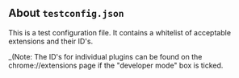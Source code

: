 ## About `testconfig.json`

This is a test configuration file.
It contains a whitelist of acceptable extensions and their ID's.

_(Note: The ID's for individual plugins can be found on the chrome://extensions page if the "developer mode" box is ticked.
